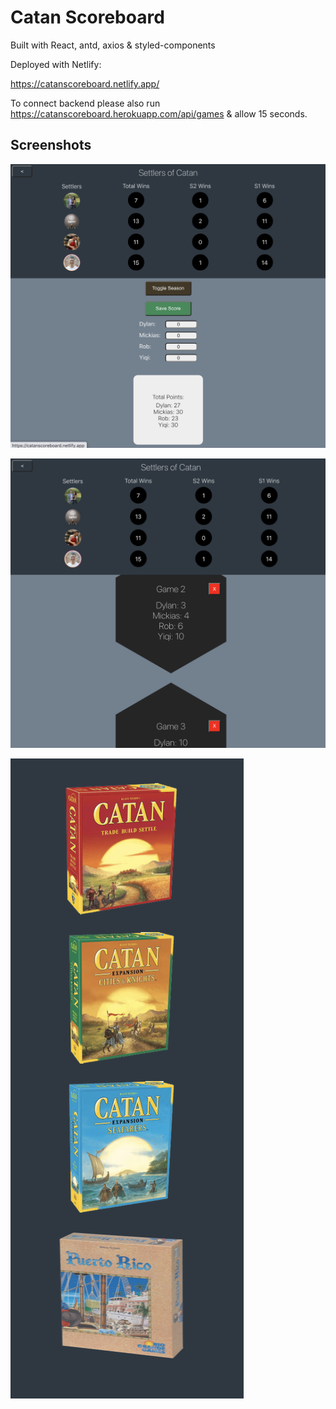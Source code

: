 # Catan Scoreboard

Built with React, antd, axios & styled-components

Deployed with Netlify:

https://catanscoreboard.netlify.app/

To connect backend please also run https://catanscoreboard.herokuapp.com/api/games & allow 15 seconds.

## Screenshots

!["Catan Scoreboard One"](https://github.com/TylerZhang00/CatanScoreboard/blob/master/src/assets/Catan1.png?raw=true)

!["Catan Scoreboard Two"](https://github.com/TylerZhang00/CatanScoreboard/blob/master/src/assets/Catan2.png?raw=true)

!["Main Page"](https://github.com/TylerZhang00/CatanScoreboard/blob/master/src/assets/Catan3.png?raw=true)
